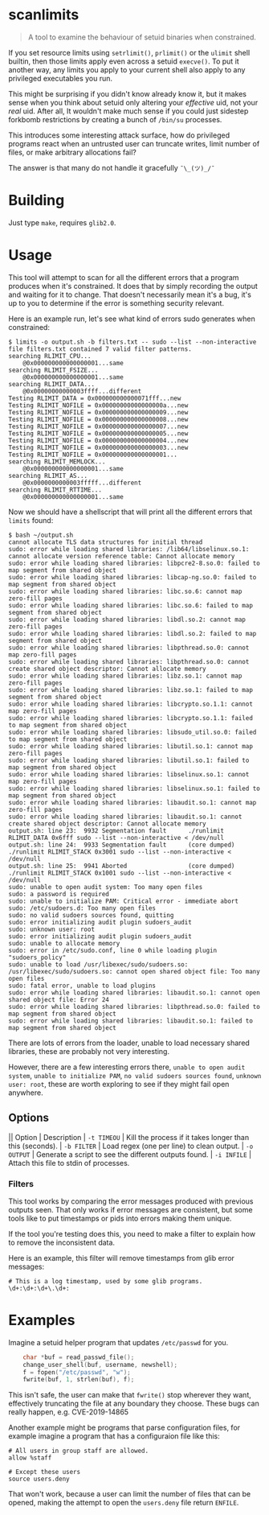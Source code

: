# scanlimits

> A tool to examine the behaviour of setuid binaries when constrained.

If you set resource limits using `setrlimit()`, `prlimit()` or the `ulimit`
shell builtin, then those limits apply even across a setuid `execve()`. To put
it another way, any limits you apply to your current shell also apply to
any privileged executables you run.

This might be surprising if you didn't know already know it, but it makes sense
when you think about setuid only altering your *effective* uid, not your *real*
uid. After all, It wouldn't make much sense if you could just sidestep forkbomb
restrictions by creating a bunch of `/bin/su` processes.

This introduces some interesting attack surface, how do privileged programs
react when an untrusted user can truncate writes, limit number of files, or
make arbitrary allocations fail?

The answer is that many do not handle it gracefully `¯\_(ツ)_/¯`

# Building

Just type `make`, requires `glib2.0`.

# Usage

This tool will attempt to scan for all the different errors that a program
produces when it's constrained. It does that by simply recording the output and
waiting for it to change. That doesn't necessarily mean it's a bug, it's up to
you to determine if the error is something security relevant.

Here is an example run, let's see what kind of errors sudo generates when
constrained:

```
$ limits -o output.sh -b filters.txt -- sudo --list --non-interactive
file filters.txt contained 7 valid filter patterns.
searching RLIMIT_CPU...
	@0x000000000000000001...same
searching RLIMIT_FSIZE...
	@0x000000000000000001...same
searching RLIMIT_DATA...
	@0x00000000000003ffff...different
Testing RLIMIT_DATA = 0x000000000000071fff...new
Testing RLIMIT_NOFILE = 0x00000000000000000a...new
Testing RLIMIT_NOFILE = 0x000000000000000009...new
Testing RLIMIT_NOFILE = 0x000000000000000008...new
Testing RLIMIT_NOFILE = 0x000000000000000007...new
Testing RLIMIT_NOFILE = 0x000000000000000005...new
Testing RLIMIT_NOFILE = 0x000000000000000004...new
Testing RLIMIT_NOFILE = 0x000000000000000003...new
Testing RLIMIT_NOFILE = 0x000000000000000001...
searching RLIMIT_MEMLOCK...
	@0x000000000000000001...same
searching RLIMIT_AS...
	@0x0000000000003fffff...different
searching RLIMIT_RTTIME...
	@0x000000000000000001...same
```

Now we should have a shellscript that will print all the different errors
that `limits` found:

```
$ bash ~/output.sh
cannot allocate TLS data structures for initial thread
sudo: error while loading shared libraries: /lib64/libselinux.so.1: cannot allocate version reference table: Cannot allocate memory
sudo: error while loading shared libraries: libpcre2-8.so.0: failed to map segment from shared object
sudo: error while loading shared libraries: libcap-ng.so.0: failed to map segment from shared object
sudo: error while loading shared libraries: libc.so.6: cannot map zero-fill pages
sudo: error while loading shared libraries: libc.so.6: failed to map segment from shared object
sudo: error while loading shared libraries: libdl.so.2: cannot map zero-fill pages
sudo: error while loading shared libraries: libdl.so.2: failed to map segment from shared object
sudo: error while loading shared libraries: libpthread.so.0: cannot map zero-fill pages
sudo: error while loading shared libraries: libpthread.so.0: cannot create shared object descriptor: Cannot allocate memory
sudo: error while loading shared libraries: libz.so.1: cannot map zero-fill pages
sudo: error while loading shared libraries: libz.so.1: failed to map segment from shared object
sudo: error while loading shared libraries: libcrypto.so.1.1: cannot map zero-fill pages
sudo: error while loading shared libraries: libcrypto.so.1.1: failed to map segment from shared object
sudo: error while loading shared libraries: libsudo_util.so.0: failed to map segment from shared object
sudo: error while loading shared libraries: libutil.so.1: cannot map zero-fill pages
sudo: error while loading shared libraries: libutil.so.1: failed to map segment from shared object
sudo: error while loading shared libraries: libselinux.so.1: cannot map zero-fill pages
sudo: error while loading shared libraries: libselinux.so.1: failed to map segment from shared object
sudo: error while loading shared libraries: libaudit.so.1: cannot map zero-fill pages
sudo: error while loading shared libraries: libaudit.so.1: cannot create shared object descriptor: Cannot allocate memory
output.sh: line 23:  9932 Segmentation fault      ./runlimit RLIMIT_DATA 0x6fff sudo --list --non-interactive < /dev/null
output.sh: line 24:  9933 Segmentation fault      (core dumped) ./runlimit RLIMIT_STACK 0x3001 sudo --list --non-interactive < /dev/null
output.sh: line 25:  9941 Aborted                 (core dumped) ./runlimit RLIMIT_STACK 0x1001 sudo --list --non-interactive < /dev/null
sudo: unable to open audit system: Too many open files
sudo: a password is required
sudo: unable to initialize PAM: Critical error - immediate abort
sudo: /etc/sudoers.d: Too many open files
sudo: no valid sudoers sources found, quitting
sudo: error initializing audit plugin sudoers_audit
sudo: unknown user: root
sudo: error initializing audit plugin sudoers_audit
sudo: unable to allocate memory
sudo: error in /etc/sudo.conf, line 0 while loading plugin "sudoers_policy"
sudo: unable to load /usr/libexec/sudo/sudoers.so: /usr/libexec/sudo/sudoers.so: cannot open shared object file: Too many open files
sudo: fatal error, unable to load plugins
sudo: error while loading shared libraries: libaudit.so.1: cannot open shared object file: Error 24
sudo: error while loading shared libraries: libpthread.so.0: failed to map segment from shared object
sudo: error while loading shared libraries: libaudit.so.1: failed to map segment from shared object
```

There are lots of errors from the loader, unable to load necessary shared
libraries, these are probably not very interesting.

However, there are a few interesting errors there, `unable to open audit
system`, `unable to initialize PAM`, `no valid sudoers sources found`, `unknown
user: root`, these are worth exploring to see if they might fail open anywhere.

## Options

|| Option           | Description
| `-t TIMEOU`       | Kill the process if it takes longer than this (seconds).
| `-b FILTER`       | Load regex (one per line) to clean output.
| `-o OUTPUT`       | Generate a script to see the different outputs found.
| `-i INFILE`       | Attach this file to stdin of processes.

### Filters

This tool works by comparing the error messages produced with previous outputs
seen. That only works if error messages are consistent, but some tools like to
put timestamps or pids into errors making them unique.

If the tool you're testing does this, you need to make a filter to explain
how to remove the inconsistent data.

Here is an example, this filter will remove timestamps from glib error
messages:

```
# This is a log timestamp, used by some glib programs.
\d+:\d+:\d+\.\d+:
```

# Examples

Imagine a setuid helper program that updates `/etc/passwd` for you.

```c
    char *buf = read_passwd_file();
    change_user_shell(buf, username, newshell);
    f = fopen("/etc/passwd", "w");
    fwrite(buf, 1, strlen(buf), f);
```

This isn't safe, the user can make that `fwrite()` stop wherever they
want, effectively truncating the file at any boundary they choose. These bugs
can really happen, e.g. CVE-2019-14865


Another example might be programs that parse configuration files, for example
imagine a program that has a configuraion file like this:

```
# All users in group staff are allowed.
allow %staff

# Except these users
source users.deny
```

That won't work, because a user can limit the number of files that can be
opened, making the attempt to open the `users.deny` file return `ENFILE`.

